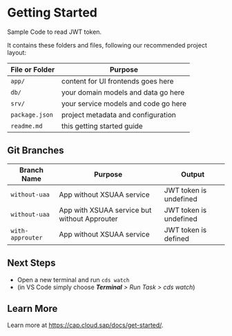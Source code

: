 # Getting Started

Sample Code to read JWT token.

It contains these folders and files, following our recommended project layout:

| File or Folder | Purpose                              |
| -------------- | ------------------------------------ |
| `app/`         | content for UI frontends goes here   |
| `db/`          | your domain models and data go here  |
| `srv/`         | your service models and code go here |
| `package.json` | project metadata and configuration   |
| `readme.md`    | this getting started guide           |

## Git Branches

| Branch Name      | Purpose                                      | Output                 |
| ---------------- | -------------------------------------------- | ---------------------- |
| `without-uaa`    | App without XSUAA service                    | JWT token is undefined |
| `without-uaa`    | App with XSUAA service but without Approuter | JWT token is undefined |
| `with-approuter` | App without XSUAA service                    | JWT token is defined   |

## Next Steps

- Open a new terminal and run `cds watch`
- (in VS Code simply choose _**Terminal** > Run Task > cds watch_)

## Learn More

Learn more at https://cap.cloud.sap/docs/get-started/.
